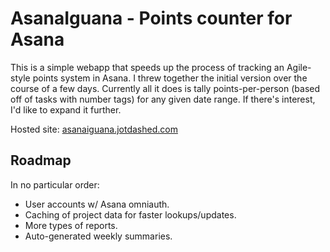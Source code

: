 # AsanaIguana - Points counter for Asana
This is a simple webapp that speeds up the process of tracking an Agile-style points system in Asana. I threw together the initial version over the course of a few days. Currently all it does is tally points-per-person (based off of tasks with number tags) for any given date range. If there's interest, I'd like to expand it further.  

Hosted site: [asanaiguana.jotdashed.com](https://asanaiguana.jotdashed.com)

## Roadmap
In no particular order:

- User accounts w/ Asana omniauth.
- Caching of project data for faster lookups/updates.
- More types of reports.
- Auto-generated weekly summaries.